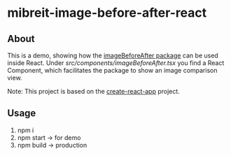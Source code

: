# mibreit-image-before-after-react

## About

This is a demo, showing how the [imageBeforeAfter package](https://github.com/MichaelBreitung/mibreit-image-before-after) can be used inside React. Under *src/components/imageBeforeAfter.tsx* you find a React Component, which facilitates the package to show an image comparison view. 

Note: This project is based on the [create-react-app](https://create-react-app.dev/) project.

## Usage

1) npm i
2) npm start -> for demo
3) npm build -> production